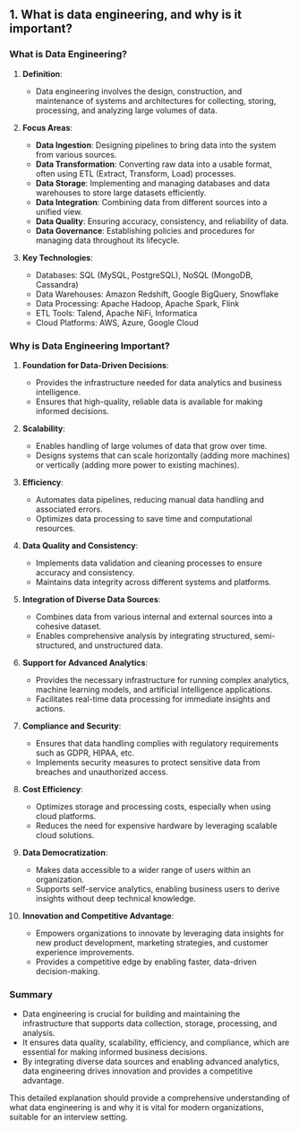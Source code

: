 ## 1. What is data engineering, and why is it important?

### What is Data Engineering?

1. **Definition**:
   - Data engineering involves the design, construction, and maintenance of systems and architectures for collecting, storing, processing, and analyzing large volumes of data.

2. **Focus Areas**:
   - **Data Ingestion**: Designing pipelines to bring data into the system from various sources.
   - **Data Transformation**: Converting raw data into a usable format, often using ETL (Extract, Transform, Load) processes.
   - **Data Storage**: Implementing and managing databases and data warehouses to store large datasets efficiently.
   - **Data Integration**: Combining data from different sources into a unified view.
   - **Data Quality**: Ensuring accuracy, consistency, and reliability of data.
   - **Data Governance**: Establishing policies and procedures for managing data throughout its lifecycle.

3. **Key Technologies**:
   - Databases: SQL (MySQL, PostgreSQL), NoSQL (MongoDB, Cassandra)
   - Data Warehouses: Amazon Redshift, Google BigQuery, Snowflake
   - Data Processing: Apache Hadoop, Apache Spark, Flink
   - ETL Tools: Talend, Apache NiFi, Informatica
   - Cloud Platforms: AWS, Azure, Google Cloud

### Why is Data Engineering Important?

1. **Foundation for Data-Driven Decisions**:
   - Provides the infrastructure needed for data analytics and business intelligence.
   - Ensures that high-quality, reliable data is available for making informed decisions.

2. **Scalability**:
   - Enables handling of large volumes of data that grow over time.
   - Designs systems that can scale horizontally (adding more machines) or vertically (adding more power to existing machines).

3. **Efficiency**:
   - Automates data pipelines, reducing manual data handling and associated errors.
   - Optimizes data processing to save time and computational resources.

4. **Data Quality and Consistency**:
   - Implements data validation and cleaning processes to ensure accuracy and consistency.
   - Maintains data integrity across different systems and platforms.

5. **Integration of Diverse Data Sources**:
   - Combines data from various internal and external sources into a cohesive dataset.
   - Enables comprehensive analysis by integrating structured, semi-structured, and unstructured data.

6. **Support for Advanced Analytics**:
   - Provides the necessary infrastructure for running complex analytics, machine learning models, and artificial intelligence applications.
   - Facilitates real-time data processing for immediate insights and actions.

7. **Compliance and Security**:
   - Ensures that data handling complies with regulatory requirements such as GDPR, HIPAA, etc.
   - Implements security measures to protect sensitive data from breaches and unauthorized access.

8. **Cost Efficiency**:
   - Optimizes storage and processing costs, especially when using cloud platforms.
   - Reduces the need for expensive hardware by leveraging scalable cloud solutions.

9. **Data Democratization**:
   - Makes data accessible to a wider range of users within an organization.
   - Supports self-service analytics, enabling business users to derive insights without deep technical knowledge.

10. **Innovation and Competitive Advantage**:
    - Empowers organizations to innovate by leveraging data insights for new product development, marketing strategies, and customer experience improvements.
    - Provides a competitive edge by enabling faster, data-driven decision-making.

### Summary

- Data engineering is crucial for building and maintaining the infrastructure that supports data collection, storage, processing, and analysis.
- It ensures data quality, scalability, efficiency, and compliance, which are essential for making informed business decisions.
- By integrating diverse data sources and enabling advanced analytics, data engineering drives innovation and provides a competitive advantage.

This detailed explanation should provide a comprehensive understanding of what data engineering is and why it is vital for modern organizations, suitable for an interview setting.
